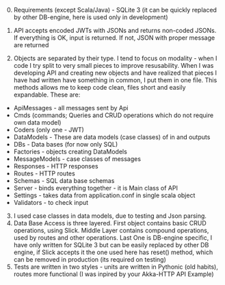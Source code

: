 0. Requirements (except Scala/Java) - SQLite 3 (it can be quickly replaced by other DB-engine, here is used only in development)

1. API accepts encoded JWTs with JSONs and returns non-coded JSONs. If everything is OK, input is returned. If not, JSON with proper message are returned
2. Objects are separated by their type. I tend to focus on modality - when I code I try split to very small pieces to improve resusability.  When I was developing API and creating new objects and have realized that pieces I have had written have something in common, I put them in one file. This methods allows me to keep code clean, files short and easily expandable. These are:
  - ApiMessages - all messages sent by Api
  - Cmds (commands; Queries and CRUD operations which do not require own data model)
  - Coders (only one - JWT)
  - DataModels - These are data models (case classes) of in and outputs
  - DBs - Data bases (for now only SQL)
  - Factories - objects creating DataModels
  - MessageModels - case classes of messages
  - Responses - HTTP responses
  - Routes - HTTP routes
  - Schemas - SQL data base schemas
  - Server - binds everything together - it is Main class of API
  - Settings - takes data from application.conf in single scala object
  - Validators - to check input
3. I used case classes in data models, due to testing and Json parsing.
4. Data Base Access is three layered. First object contains basic CRUD operations, using Slick. Middle Layer contains compound operations, used by routes and other operations. Last One is DB-engine specific, I have only written for SQLite 3 but can be easily replaced by other DB engine, if Slick accepts it
  the one used here has reset() method, which can be removed in production (its required on testing)
5. Tests are written in two styles - units are written in Pythonic (old habits), routes more functional (I was inpired by your Akka-HTTP API Example)
